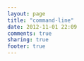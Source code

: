 ```yaml
---
layout: page
title: "command-line"
date: 2012-11-01 22:09
comments: true
sharing: true
footer: true
---
```

